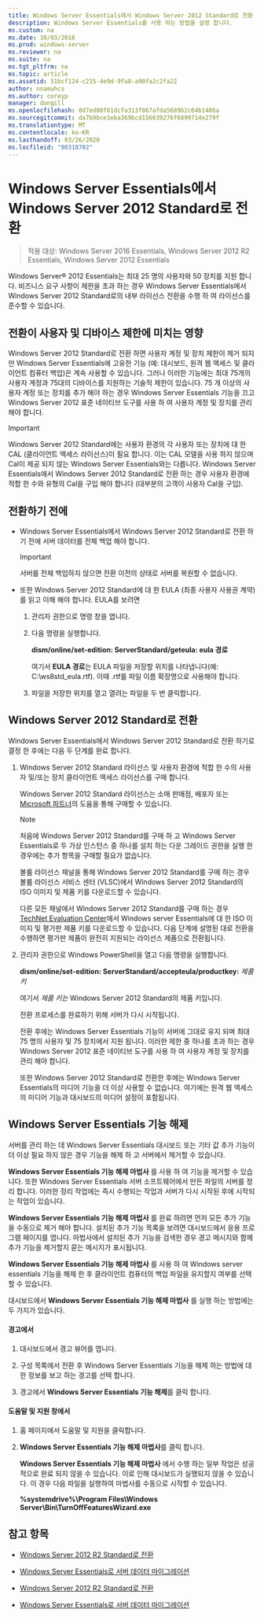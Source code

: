 ```yaml
---
title: Windows Server Essentials에서 Windows Server 2012 Standard로 전환
description: Windows Server Essentials를 사용 하는 방법을 설명 합니다.
ms.custom: na
ms.date: 10/03/2016
ms.prod: windows-server
ms.reviewer: na
ms.suite: na
ms.tgt_pltfrm: na
ms.topic: article
ms.assetid: 51bcf124-c215-4e9d-9fa8-a90fa2c2fa22
author: nnamuhcs
ms.author: coreyp
manager: dongill
ms.openlocfilehash: 0d7ed80f61dcfa313f867afda5689b2c64b1406a
ms.sourcegitcommit: da7b9bce1eba369bcd156639276f6899714e279f
ms.translationtype: MT
ms.contentlocale: ko-KR
ms.lasthandoff: 03/26/2020
ms.locfileid: "80318702"
---
```

# <a name="transition-from-windows-server-essentials-to-windows-server-2012-standard"></a>Windows Server Essentials에서 Windows Server 2012 Standard로 전환

>적용 대상: Windows Server 2016 Essentials, Windows Server 2012 R2 Essentials, Windows Server 2012 Essentials

 Windows Server® 2012 Essentials는 최대 25 명의 사용자와 50 장치를 지원 합니다. 비즈니스 요구 사항이 제한을 초과 하는 경우 Windows Server Essentials에서 Windows Server 2012 Standard로의 내부 라이선스 전환을 수행 하 여 라이선스를 준수할 수 있습니다.  
  
## <a name="how-the-transition-affects-user-and-device-limits"></a>전환이 사용자 및 디바이스 제한에 미치는 영향  
 Windows Server 2012 Standard로 전환 하면 사용자 계정 및 장치 제한이 제거 되지만 Windows Server Essentials에 고유한 기능 (예: 대시보드, 원격 웹 액세스 및 클라이언트 컴퓨터 백업)은 계속 사용할 수 있습니다. 그러나 이러한 기능에는 최대 75개의 사용자 계정과 75대의 디바이스를 지원하는 기술적 제한이 있습니다. 75 개 이상의 사용자 계정 또는 장치를 추가 해야 하는 경우 Windows Server Essentials 기능을 끄고 Windows Server 2012 표준 네이티브 도구를 사용 하 여 사용자 계정 및 장치를 관리 해야 합니다.  
  
> [!IMPORTANT]
>   Windows Server 2012 Standard에는 사용자 환경의 각 사용자 또는 장치에 대 한 CAL (클라이언트 액세스 라이선스)이 필요 합니다. 이는 CAL 모델을 사용 하지 않으며 Cal이 제공 되지 않는 Windows Server Essentials와는 다릅니다.  Windows Server Essentials에서 Windows Server 2012 Standard로 전환 하는 경우 사용자 환경에 적합 한 수와 유형의 Cal을 구입 해야 합니다 (대부분의 고객이 사용자 Cal을 구입).  
  
## <a name="before-the-transition"></a>전환하기 전에  
  
-   Windows Server Essentials에서 Windows Server 2012 Standard로 전환 하기 전에 서버 데이터를 전체 백업 해야 합니다.  
  
    > [!IMPORTANT]
    >  서버를 전체 백업하지 않으면 전환 이전의 상태로 서버를 복원할 수 없습니다.  
  
-   또한 Windows Server 2012 Standard에 대 한 EULA (최종 사용자 사용권 계약)를 읽고 이해 해야 합니다. EULA를 보려면  
  
    1.  관리자 권한으로 명령 창을 엽니다.  
  
    2.  다음 명령을 실행합니다.  
  
         **dism/online/set-edition: ServerStandard/geteula: eula 경로**  
  
         여기서 **EULA 경로**는 EULA 파일을 저장할 위치를 나타냅니다(예: C:\ws8std_eula.rtf).  이때 .rtf를 파일 이름 확장명으로 사용해야 합니다.  
  
    3.  파일을 저장한 위치를 열고 열려는 파일을 두 번 클릭합니다.  
  
## <a name="transition-to--windows-server-2012-standard"></a>Windows Server 2012 Standard로 전환  
 Windows Server Essentials에서 Windows Server 2012 Standard로 전환 하기로 결정 한 후에는 다음 두 단계를 완료 합니다.  
  
1. Windows Server 2012 Standard 라이선스 및 사용자 환경에 적합 한 수의 사용자 및/또는 장치 클라이언트 액세스 라이선스를 구매 합니다.  
  
    Windows Server 2012 Standard 라이선스는 소매 판매점, 배포자 또는 [Microsoft 파트너](https://pinpoint.microsoft.com/SelectCulture.aspx)의 도움을 통해 구매할 수 있습니다.  
  
   > [!NOTE]
   >  처음에 Windows Server 2012 Standard를 구매 하 고 Windows Server Essentials로 두 가상 인스턴스 중 하나를 설치 하는 다운 그레이드 권한을 실행 한 경우에는 추가 항목을 구매할 필요가 없습니다.  
   >   
   >  볼륨 라이선스 채널을 통해 Windows Server 2012 Standard를 구매 하는 경우 볼륨 라이선스 서비스 센터 (VLSC)에서 Windows Server 2012 Standard의 ISO 이미지 및 제품 키를 다운로드할 수 있습니다.  
   >   
   >  다른 모든 채널에서 Windows Server 2012 Standard를 구매 하는 경우 [TechNet Evaluation Center](https://technet.microsoft.com/evalcenter/jj659306.aspx)에서 Windows server Essentials에 대 한 ISO 이미지 및 평가판 제품 키를 다운로드할 수 있습니다. 다음 단계에 설명된 대로 전환을 수행하면 평가판 제품이 완전히 지원되는 라이선스 제품으로 전환됩니다.  
  
2. 관리자 권한으로 Windows PowerShell을 열고 다음 명령을 실행합니다.  
  
    **dism/online/set-edition: ServerStandard/accepteula/productkey:** *제품 키*  
  
    여기서 *제품 키는* Windows Server 2012 Standard의 제품 키입니다.  
  
    전환 프로세스를 완료하기 위해 서버가 다시 시작됩니다.  
  
   전환 후에는 Windows Server Essentials 기능이 서버에 그대로 유지 되며 최대 75 명의 사용자 및 75 장치에서 지원 됩니다. 이러한 제한 중 하나를 초과 하는 경우 Windows Server 2012 표준 네이티브 도구를 사용 하 여 사용자 계정 및 장치를 관리 해야 합니다.  
  
   또한 Windows Server 2012 Standard로 전환한 후에는 Windows Server Essentials의 미디어 기능을 더 이상 사용할 수 없습니다. 여기에는 원격 웹 액세스의 미디어 기능과 대시보드의 미디어 설정이 포함됩니다.  
  
## <a name="turn-off--windows-server-essentials-features"></a>Windows Server Essentials 기능 해제  
 서버를 관리 하는 데 Windows Server Essentials 대시보드 또는 기타 값 추가 기능이 더 이상 필요 하지 않은 경우 기능을 해제 하 고 서버에서 제거할 수 있습니다.  
  
 **Windows Server Essentials 기능 해제 마법사** 를 사용 하 여 기능을 제거할 수 있습니다. 또한 Windows Server Essentials 서버 소프트웨어에서 만든 파일의 서버를 정리 합니다.  이러한 정리 작업에는 즉시 수행되는 작업과 서버가 다시 시작된 후에 시작되는 작업이 있습니다.  
  
 **Windows Server Essentials 기능 해제 마법사** 를 완료 하려면 먼저 모든 추가 기능을 수동으로 제거 해야 합니다. 설치된 추가 기능 목록을 보려면 대시보드에서 응용 프로그램 페이지를 엽니다. 마법사에서 설치된 추가 기능을 검색한 경우 경고 메시지와 함께 추가 기능을 제거할지 묻는 메시지가 표시됩니다.  
  
 **Windows Server Essentials 기능 해제 마법사** 를 사용 하 여 Windows server essentials 기능을 해제 한 후 클라이언트 컴퓨터의 백업 파일을 유지할지 여부를 선택할 수 있습니다.  
  
 대시보드에서 **Windows Server Essentials 기능 해제 마법사** 를 실행 하는 방법에는 두 가지가 있습니다.  
  
#### <a name="from-the-alert"></a>경고에서  
  
1.  대시보드에서 경고 뷰어를 엽니다.  
  
2.  구성 목록에서 전환 후 Windows Server Essentials 기능을 해제 하는 방법에 대 한 정보를 보고 하는 경고를 선택 합니다.  
  
3.  경고에서 **Windows Server Essentials 기능 해제**를 클릭 합니다.  
  
#### <a name="from-the-get-help-and-support-pane"></a>도움말 및 지원 창에서  
  
1. 홈 페이지에서 도움말 및 지원을 클릭합니다.  
  
2. **Windows Server Essentials 기능 해제 마법사**를 클릭 합니다.  
  
   **Windows Server Essentials 기능 해제 마법사** 에서 수행 하는 일부 작업은 성공적으로 완료 되지 않을 수 있습니다. 이로 인해 대시보드가 실행되지 않을 수 있습니다. 이 경우 다음 파일을 실행하여 마법사를 수동으로 시작할 수 있습니다.  
  
   **%systemdrive%\Program Files\Windows Server\Bin\TurnOffFeaturesWizard.exe**  
  
## <a name="see-also"></a>참고 항목  
  

-   [Windows Server 2012 R2 Standard로 전환](Transition-from-Windows-Server-2012-R2-Essentials-to-Windows-Server-2012-R2-Standard.md)  
  
-   [Windows Server Essentials로 서버 데이터 마이그레이션](Migrate-Server-Data-to-Windows-Server-Essentials.md)

-   [Windows Server 2012 R2 Standard로 전환](../migrate/Transition-from-Windows-Server-2012-R2-Essentials-to-Windows-Server-2012-R2-Standard.md)  
  
-   [Windows Server Essentials로 서버 데이터 마이그레이션](../migrate/Migrate-Server-Data-to-Windows-Server-Essentials.md)

